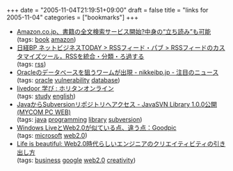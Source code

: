 +++
date = "2005-11-04T21:19:51+09:00"
draft = false
title = "links for 2005-11-04"
categories = ["bookmarks"]
+++

<ul>
	<li>
		<div><a href="http://internet.watch.impress.co.jp/cda/news/2005/11/01/9705.html">Amazon.co.jp、書籍の全文検索サービス開始?中身の“立ち読み”も可能</a></div>
		<div>(tags: <a href="http://del.icio.us/nobu666/book">book</a> <a href="http://del.icio.us/nobu666/amazon">amazon</a>)</div>
	</li>
	<li>
		<div><a href="http://weblogs.nikkeibp.jp/rssfeed/2005/10/rss_e298.html">日経BP ネットビジネスTODAY &gt; RSSフィード・パブ &gt; RSSフィードのカスタマイズツール，RSSを統合・分類・ろ過する</a></div>
		<div>(tags: <a href="http://del.icio.us/nobu666/rss">rss</a>)</div>
	</li>
	<li>
		<div><a href="http://nikkeibp.jp/wcs/leaf/CID/onair/jp/flash_rss/411421">Oracleのデータベースを狙うワームが出現 - nikkeibp.jp - 注目のニュース</a></div>
		<div>(tags: <a href="http://del.icio.us/nobu666/oracle">oracle</a> <a href="http://del.icio.us/nobu666/vulnerability">vulnerability</a> <a href="http://del.icio.us/nobu666/database">database</a>)</div>
	</li>
	<li>
		<div><a href="http://horitan.edu.livedoor.com/">livedoor 学び : ホリタンオンライン</a></div>
		<div>(tags: <a href="http://del.icio.us/nobu666/study">study</a> <a href="http://del.icio.us/nobu666/english">english</a>)</div>
	</li>
	<li>
		<div><a href="http://pcweb.mycom.co.jp/news/2005/11/02/035.html">JavaからSubversionリポジトリへアクセス - JavaSVN Library 1.0.0公開 (MYCOM PC WEB)</a></div>
		<div>(tags: <a href="http://del.icio.us/nobu666/java">java</a> <a href="http://del.icio.us/nobu666/programming">programming</a> <a href="http://del.icio.us/nobu666/library">library</a> <a href="http://del.icio.us/nobu666/subversion">subversion</a>)</div>
	</li>
	<li>
		<div><a href="http://www.goodpic.com/mt/archives2/2005/11/windows_liveweb.html">Windows LiveとWeb2.0が似ている点、違う点：Goodpic</a></div>
		<div>(tags: <a href="http://del.icio.us/nobu666/microsoft">microsoft</a> <a href="http://del.icio.us/nobu666/web2.0">web2.0</a>)</div>
	</li>
	<li>
		<div><a href="http://satoshi.blogs.com/life/2005/11/web20.html">Life is beautiful: Web2.0時代らしいエンジニアのクリエイティビティの引き出し方</a></div>
		<div>(tags: <a href="http://del.icio.us/nobu666/business">business</a> <a href="http://del.icio.us/nobu666/google">google</a> <a href="http://del.icio.us/nobu666/web2.0">web2.0</a> <a href="http://del.icio.us/nobu666/creativity">creativity</a>)</div>
	</li>
</ul>
